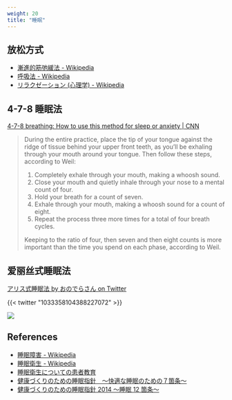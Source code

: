 ```yaml
---
weight: 20
title: "睡眠"
---
```


## 放松方式

- [漸進的筋弛緩法 - Wikipedia](https://ja.wikipedia.org/wiki/%E6%BC%B8%E9%80%B2%E7%9A%84%E7%AD%8B%E5%BC%9B%E7%B7%A9%E6%B3%95)
- [呼吸法 - Wikipedia](https://ja.wikipedia.org/wiki/%E5%91%BC%E5%90%B8%E6%B3%95)
- [リラクゼーション (心理学) - Wikipedia](https://ja.wikipedia.org/wiki/%E3%83%AA%E3%83%A9%E3%82%AF%E3%82%BC%E3%83%BC%E3%82%B7%E3%83%A7%E3%83%B3_(%E5%BF%83%E7%90%86%E5%AD%A6))

## 4-7-8 睡眠法

[4-7-8 breathing: How to use this method for sleep or anxiety | CNN](https://edition.cnn.com/2022/09/16/health/4-7-8-breathing-technique-relaxing-wellness/index.html)

> During the entire practice, place the tip of your tongue against the ridge of tissue behind your upper front teeth, as you’ll be exhaling through your mouth around your tongue. Then follow these steps, according to Weil: 
> 
> 1. Completely exhale through your mouth, making a whoosh sound.
> 1. Close your mouth and quietly inhale through your nose to a mental count of four.
> 1. Hold your breath for a count of seven.
> 1. Exhale through your mouth, making a whoosh sound for a count of eight.
> 1. Repeat the process three more times for a total of four breath cycles.
> 
> Keeping to the ratio of four, then seven and then eight counts is more important than the time you spend on each phase, according to Weil. 


## 爱丽丝式睡眠法

[アリス式睡眠法 by おのでらさん on Twitter](https://twitter.com/onoderasan001/status/1033358104388227072)

{{< twitter "1033358104388227072" >}}

![](/img/sleeping_alice_sleeping_method.jpg)


## References

- [睡眠障害 - Wikipedia](https://ja.wikipedia.org/wiki/%E7%9D%A1%E7%9C%A0%E9%9A%9C%E5%AE%B3)
- [睡眠衛生 - Wikipedia](https://ja.wikipedia.org/wiki/%E7%9D%A1%E7%9C%A0%E8%A1%9B%E7%94%9F)
- [睡眠衛生についての患者教育](https://www.uptodate.com/contents/behavioral-and-pharmacologic-therapies-for-chronic-insomnia-in-adults)
- [健康づくりのための睡眠指針　～快適な睡眠のための７箇条～](https://www.mhlw.go.jp/shingi/2003/03/s0331-3.html)
- [健康づくりのための睡眠指針 2014 ～睡眠 12 箇条～](https://www.mhlw.go.jp/file/06-Seisakujouhou-10900000-Kenkoukyoku/0000047221.pdf)



<!-- ### まとめ
- 何があっても朝に起きる
- 就寝前はディスプレイ作業をしない
- 昼食後はカフェインを避ける
- ベッド周りの環境を整える

### 睡眠卫生
- 只要有必要休息（成人通常需要七到八个小时），然后起床
- 保持定期睡眠时间表，特别是早上经常起床时间
- 尽量不要强迫睡觉
- 午饭后避免含咖啡因的饮料
- 避免在就寝时间附近饮酒（例如，傍晚和傍晚）
- 避免吸烟或吸入其他尼古丁，特别是在晚上
- 根据需要调整卧室环境以减少刺激（例如，减少环境光线，关闭电视或收音机）
- 避免在睡觉前长时间使用发光屏幕（笔记本电脑，平板电脑，智能手机，电子书）
- 在睡前解决顾虑或担忧
- 定期锻炼至少20分钟，最好超过4到5小时或睡前
- 避免白天小睡，特别是如果他们超过20至30分钟

## まとめ

- 最適な睡眠時間は個人差があり、年齢を重ねると減っていくのが普通。
- 就寝の４時間前以降のカフェインや寝酒に注意。４時間以降の夜食は軽めに。
- 不快な音や光を防ぐ、寝具を工夫といった睡眠環境づくり。
- 睡眠前にリラックスできる生活習慣。ぬるめの入浴を推奨。
- 無理に寝床につくとかえって目が覚めてしまったり熟睡感が減るので、眠くなってから寝床につく。
- 同じ時刻に毎日起床し、起床後は雨天でも窓際で日光を浴びて、眠い場合は20～30分の短い昼寝でやりすごす。
- 睡眠で困ったら専門家に相談する。

### 快適な睡眠でいきいき健康生活

快適な睡眠で、疲労回復・ストレス解消・事故防止
睡眠に問題があると、高血圧、心臓病、脳卒中など生活習慣病のリスクが上昇
快適な睡眠をもたらす生活習慣
　～定期的な運動習慣は熟睡をもたらす
　～朝食は心と体のめざめに重要、夜食はごく軽く

### 睡眠は人それぞれ、日中元気はつらつが快適な睡眠のバロメーター

自分にあった睡眠時間があり、８時間にこだわらない
寝床で長く過ごしすぎると熟睡感が減る
年齢を重ねると睡眠時間は短くなるのが普通

### 快適な睡眠は、自ら創り出す

夕食後のカフェイン摂取は寝付きを悪くする
「睡眠薬代わりの寝酒」は、睡眠の質を悪くする
不快な音や光を防ぐ環境づくり、自分にあった寝具の工夫

### 眠る前に自分なりのリラックス法、眠ろうとする意気込みが頭をさえさせる

軽い読書、音楽、香り、ストレッチなどでリラックス
自然に眠たくなってから寝床に就く、眠ろうと意気込むとかえって逆効果
ぬるめの入浴で寝付き良く

### 目が覚めたら日光を取り入れて、体内時計をスイッチオン

同じ時刻に毎日起床
早起きが早寝に通じる
休日に遅くまで寝床で過ごすと、翌日の朝がつらくなる

### 午後の眠気をやりすごす

短い昼寝でリフレッシュ、昼寝をするなら午後３時前の20～30分
夕方以降の昼寝は夜の睡眠に悪影響
長い昼寝はかえってぼんやりのもと

### 睡眠障害は、専門家に相談

睡眠障害は、「体や心の病気」のサインのことがある
寝付けない、熟睡感がない、充分眠っても日中の眠気が強い時は要注意
睡眠中の激しいいびき、足のむずむず感、歯ぎしりも要注意

 -->

